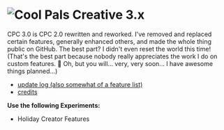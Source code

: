 # ![Cool Pals](cpc-3-rp/textures/ui/title.png) Creative 3.x

CPC 3.0 is CPC 2.0 rewritten and reworked. I've removed and replaced certain
features, generally enhanced others, and made the whole thing public on GitHub.
The best part? I didn't even reset the world this time! (That's the best part
because nobody really appreciates the work I do on custom features. 🥲
Oh, but you will... very, very soon... I have awesome things planned...)

- [update log (also somewhat of a feature list)](update-log.txt)
- [credits](credits.md)

**Use the following Experiments:**
- Holiday Creator Features
